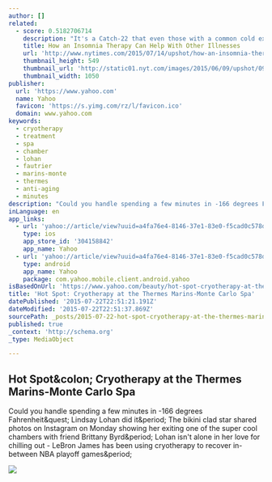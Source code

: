 ```yaml
---
author: []
related:
  - score: 0.5182706714
    description: "It's a Catch-22 that even those with a common cold experience: Illness disrupts sleep. Poor sleep makes the symptoms of the illness worse. What's true for a cold also holds for more serious conditions that co-occur with insomnia."
    title: How an Insomnia Therapy Can Help With Other Illnesses
    url: 'http://www.nytimes.com/2015/07/14/upshot/how-an-insomnia-therapy-can-help-with-other-illnesses.html'
    thumbnail_height: 549
    thumbnail_url: 'http://static01.nyt.com/images/2015/06/09/upshot/09up-insomnia/09up-insomnia-facebookJumbo.jpg'
    thumbnail_width: 1050
publisher:
  url: 'https://www.yahoo.com'
  name: Yahoo
  favicon: 'https://s.yimg.com/rz/l/favicon.ico'
  domain: www.yahoo.com
keywords:
  - cryotherapy
  - treatment
  - spa
  - chamber
  - lohan
  - fautrier
  - marins-monte
  - thermes
  - anti-aging
  - minutes
description: "Could you handle spending a few minutes in -166 degrees Fahrenheit? Lindsay Lohan did it. The bikini clad star shared photos on Instagram on Monday showing her exiting one of the super cool chambers with friend Brittany Byrd. Lohan isn't alone in her love for chilling out - LeBron James has been using cryotherapy to recover in-between NBA playoff games."
inLanguage: en
app_links:
  - url: 'yahoo://article/view?uuid=a4fa76e4-8146-37e1-83e0-f5cad0c578de&src=fb'
    type: ios
    app_store_id: '304158842'
    app_name: Yahoo
  - url: 'yahoo://article/view?uuid=a4fa76e4-8146-37e1-83e0-f5cad0c578de&src=fb'
    type: android
    app_name: Yahoo
    package: com.yahoo.mobile.client.android.yahoo
isBasedOnUrl: 'https://www.yahoo.com/beauty/hot-spot-cryotherapy-at-the-thermes-marins-monte-119611113973.html'
title: 'Hot Spot: Cryotherapy at the Thermes Marins-Monte Carlo Spa'
datePublished: '2015-07-22T22:51:21.191Z'
dateModified: '2015-07-22T22:51:37.869Z'
sourcePath: _posts/2015-07-22-hot-spot-cryotherapy-at-the-thermes-marins-monte-carlo-spa.md
published: true
_context: 'http://schema.org'
_type: MediaObject

---
```

<article style=""><h1>Hot Spot&amp;colon; Cryotherapy at the Thermes Marins-Monte Carlo Spa</h1><p>Could you handle spending a few minutes in -166 degrees Fahrenheit&amp;quest; Lindsay Lohan did it&amp;period; The bikini clad star shared photos on Instagram on Monday showing her exiting one of the super cool chambers with friend Brittany Byrd&amp;period; Lohan isn't alone in her love for chilling out - LeBron James has been using cryotherapy to recover in-between NBA playoff games&amp;period;</p><img src="https://s.yimg.com/cd/resizer/2.0/FIT_TO_WIDTH-w636/7be8e2ecd09acbd5f77231b3aaebd5f883ce2ccb.jpg" /></article>